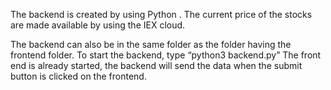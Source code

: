 The backend is created by using Python . The current price of the stocks are made available by using the IEX cloud.

The backend can also be in the same folder as the folder having the frontend folder.
To start the backend, type “python3 backend.py”
The front end is already started, the backend will send the data when the submit button is clicked on the frontend.
